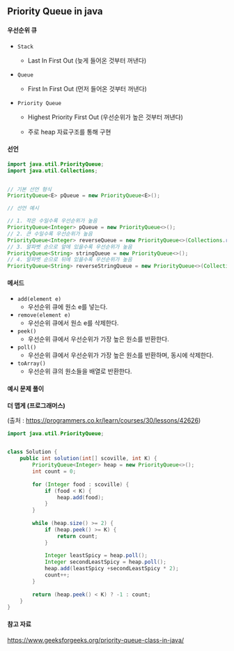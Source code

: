 ## Priority Queue in java

#### 우선순위 큐

- `Stack` 

  - Last In First Out (늦게 들어온 것부터 꺼낸다)

- `Queue` 

  - First In First Out (먼저 들어온 것부터 꺼낸다)

- `Priority Queue` 

  - Highest Priority First Out (우선순위가 높은 것부터 꺼낸다)

  - 주로 heap 자료구조를 통해 구현

#### 선언

```java
import java.util.PriorityQueue;
import java.util.Collections;


// 기본 선언 형식
PriorityQueue<E> pQueue = new PriorityQueue<E>();

// 선언 예시

// 1. 작은 수일수록 우선순위가 높음
PriorityQueue<Integer> pQueue = new PriorityQueue<>();
// 2. 큰 수일수록 우선순위가 높음
PriorityQueue<Integer> reverseQueue = new PriorityQueue<>(Collections.reverseOrder());
// 3. 알파벳 순으로 앞에 있을수록 우선순위가 높음
PriorityQueue<String> stringQueue = new PriorityQueue<>(); 
// 4. 알파벳 순으로 뒤에 있을수록 우선순위가 높음
PriorityQueue<String> reverseStringQueue = new PriorityQueue<>(Collections.reverseOrder());
```

#### 메서드

- `add(element e)`
  - 우선순위 큐에 원소 e를 넣는다.
- `remove(element e)`
  - 우선순위 큐에서 원소 e를 삭제한다.
- `peek()`
  - 우선순위 큐에서 우선순위가 가장 높은 원소를 반환한다.
- `poll()`
  - 우선순위 큐에서 우선순위가 가장 높은 원소를 반환하며, 동시에 삭제한다.
- `toArray()`
  - 우선순위 큐의 원소들을 배열로 반환한다.

#### 예시 문제 풀이

**더 맵게 (프로그래머스)**

(출처 : https://programmers.co.kr/learn/courses/30/lessons/42626)


```java
import java.util.PriorityQueue;


class Solution {
    public int solution(int[] scoville, int K) {
        PriorityQueue<Integer> heap = new PriorityQueue<>();
        int count = 0;
        
        for (Integer food : scoville) {
            if (food < K) {
                heap.add(food);
            }
        }
        
        while (heap.size() >= 2) {
            if (heap.peek() >= K) {
                return count;
            }
            
            Integer leastSpicy = heap.poll();
            Integer secondLeastSpicy = heap.poll();
            heap.add(leastSpicy +secondLeastSpicy * 2);
            count++;
        }
        
        return (heap.peek() < K) ? -1 : count;
    }
}
```



#### 참고 자료

https://www.geeksforgeeks.org/priority-queue-class-in-java/